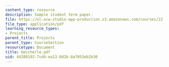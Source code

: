 ```yaml
---
content_type: resource
description: Sample student term paper.
file: https://ol-ocw-studio-app-production.s3.amazonaws.com/courses/22-314j-structural-mechanics-in-nuclear-power-technology-fall-2006/442081927cd4ea130d2b8a7053eb2b30_beccherle.pdf
file_type: application/pdf
learning_resource_types:
- Projects
parent_title: Projects
parent_type: CourseSection
resourcetype: Document
title: beccherle.pdf
uid: 44208192-7cd4-ea13-0d2b-8a7053eb2b30
---
```

